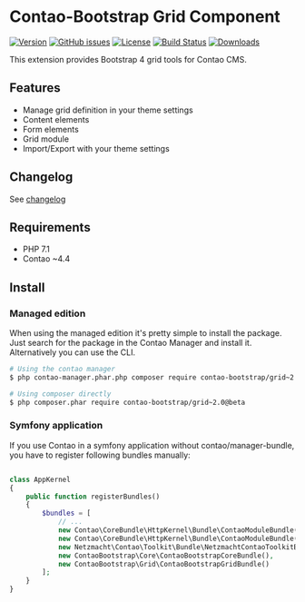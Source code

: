 Contao-Bootstrap Grid Component
===============================


[![Version](http://img.shields.io/packagist/v/contao-bootstrap/grid.svg?style=for-the-badge&label=Latest)](http://packagist.org/packages/contao-bootstrap/grid)
[![GitHub issues](https://img.shields.io/github/issues/contao-bootstrap/grid.svg?style=for-the-badge&logo=github)](https://github.com/contao-bootstrap/grid/issues)
[![License](http://img.shields.io/packagist/l/contao-bootstrap/grid.svg?style=for-the-badge&label=License)](http://packagist.org/packages/contao-bootstrap/grid)
[![Build Status](http://img.shields.io/travis/contao-bootstrap/grid/master.svg?style=for-the-badge&logo=travis)](https://travis-ci.org/contao-bootstrap/grid)
[![Downloads](http://img.shields.io/packagist/dt/contao-bootstrap/grid.svg?style=for-the-badge&label=Downloads)](http://packagist.org/packages/contao-bootstrap/grid)

This extension provides Bootstrap 4 grid tools for Contao CMS.

Features
--------

 - Manage grid definition in your theme settings
 - Content elements
 - Form elements
 - Grid module 
 - Import/Export with your theme settings
 
Changelog
---------

See [changelog](CHANGELOG.md)
 
Requirements
------------

 - PHP 7.1
 - Contao ~4.4
 
 
Install
-------

### Managed edition

When using the managed edition it's pretty simple to install the package. Just search for the package in the
Contao Manager and install it. Alternatively you can use the CLI.  

```bash
# Using the contao manager
$ php contao-manager.phar.php composer require contao-bootstrap/grid~2.0@beta

# Using composer directly
$ php composer.phar require contao-bootstrap/grid~2.0@beta
```

### Symfony application

If you use Contao in a symfony application without contao/manager-bundle, you have to register following bundles 
manually:

```php

class AppKernel
{
    public function registerBundles()
    {
        $bundles = [
            // ...
            new Contao\CoreBundle\HttpKernel\Bundle\ContaoModuleBundle('metapalettes', $this->getRootDir()),
            new Contao\CoreBundle\HttpKernel\Bundle\ContaoModuleBundle('multicolumnwizard', $this->getRootDir()),
            new Netzmacht\Contao\Toolkit\Bundle\NetzmachtContaoToolkitBundle(),
            new ContaoBootstrap\Core\ContaoBootstrapCoreBundle(),
            new ContaoBootstrap\Grid\ContaoBootstrapGridBundle()
        ];
    }
}

```
